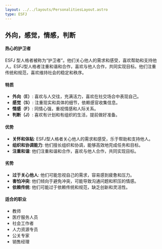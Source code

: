 ```yaml
---
layout: ../../layouts/PersonalitiesLayout.astro
type: ESFJ
---
```

## 外向，感觉，情感，判断

#### 热心的护卫者
ESFJ 型人格者被称为“护卫者”。他们关心他人的需求和感受，喜欢帮助和支持他人。ESFJ型人格者注重和谐和合作，喜欢与他人合作，共同实现目标。他们注重传统和规范，喜欢维持社会的稳定和秩序。

#### 特质
- **外向（E）**: 喜欢与人交往，充满活力，喜欢在社交场合中表现自己。
- **感觉（S）**: 注重现实和具体的细节，依赖感官收集信息。
- **情感（F）**: 同情心强，重视情感和人际关系。
- **判断（J）**: 喜欢有计划和有组织的生活，提前做好准备。

#### 优势
- **关怀和体贴**: ESFJ型人格者关心他人的需求和感受，乐于帮助和支持他人。
- **组织和协调能力**: 他们擅长组织和协调，能够高效地完成任务和目标。
- **注重和谐**: 他们注重和谐和合作，喜欢与他人合作，共同实现目标。

#### 劣势
- **过于关心他人**: 他们可能忽视自己的需求，容易感到疲惫和压力。
- **害怕冲突**: 他们倾向于避免冲突，可能导致沟通问题和积压的情感。
- **依赖传统**: 他们可能过于依赖传统和规范，缺乏创新和灵活性。

#### 适合的职业
- 教师
- 医疗服务人员
- 社会工作者
- 人力资源专员
- 公关专家
- 销售经理